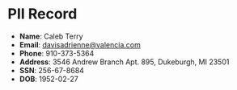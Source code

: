 # PII Record
- **Name**: Caleb Terry
- **Email**: davisadrienne@valencia.com
- **Phone**: 910-373-5364
- **Address**: 3546 Andrew Branch Apt. 895, Dukeburgh, MI 23501
- **SSN**: 256-67-8684
- **DOB**: 1952-02-27
